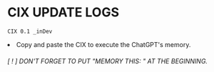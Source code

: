 # CIX UPDATE LOGS
`CIX 0.1 _inDev`
  <li>Copy and paste the CIX to execute the ChatGPT's memory.</li>
  <h6>[ ! ] DON'T FORGET TO PUT "MEMORY THIS: " AT THE BEGINNING.</h6>
